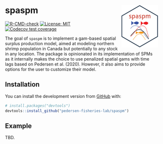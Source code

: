 
<!-- README.md is generated from README.Rmd. Please edit that file -->

# spaspm <img src='man/figures/logo.png' align="right" height="139" />

<!-- badges: start -->

[![R-CMD-check](https://github.com/pedersen-fisheries-lab/spaspm/workflows/R-CMD-check/badge.svg)](https://github.com/pedersen-fisheries-lab/spaspm/actions)
[![License:
MIT](https://img.shields.io/badge/License-MIT-yellow.svg)](https://opensource.org/licenses/MIT)
[![Codecov test
coverage](https://codecov.io/gh/pedersen-fisheries-lab/spaspm/branch/main/graph/badge.svg)](https://codecov.io/gh/pedersen-fisheries-lab/spaspm?branch=main)
<!-- badges: end -->

The goal of `spaspm` is to implement a gam-based spatial surplus
production model, aimed at modeling northern shrimp population in Canada
but potentially to any stock in any location. The package is opinionated
in its implementation of SPMs as it internally makes the choice to use
penalized spatial gams with time lags based on Pedersen et al. (2020).
However, it also aims to provide options for the user to customize their
model.

## Installation

<!-- You can install the released version of spaspm from [CRAN](https://CRAN.R-project.org) with: -->

<!-- ``` r -->

<!-- install.packages("spaspm") -->

<!-- ``` -->

You can install the development version from
[GitHub](https://github.com/) with:

``` r
# install.packages("devtools")
devtools::install_github("pedersen-fisheries-lab/spaspm")
```

## Example

TBD.
